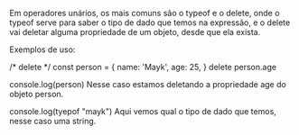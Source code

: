 
Em operadores unários, os mais comuns são o typeof e o delete, onde o typeof serve para saber o tipo de dado que temos na expressão, e o delete vai deletar alguma propriedade de um objeto, desde que ela exista.

Exemplos de uso:

/* delete */
const person = {
    name: 'Mayk',
    age: 25,
}
delete person.age

console.log(person)
Nesse caso estamos deletando a propriedade age do objeto person.

console.log(tyepof "mayk")
Aqui vemos qual o tipo de dado que temos, nesse caso uma string.